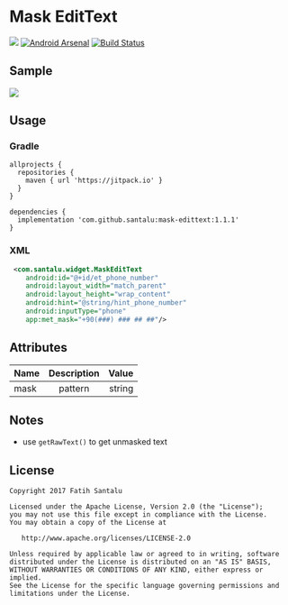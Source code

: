 # Mask EditText

[![](https://jitpack.io/v/santalu/mask-edittext.svg)](https://jitpack.io/#santalu/mask-edittext) [![Android Arsenal](https://img.shields.io/badge/Android%20Arsenal-Mask%20EditText-brightgreen.svg?style=flat)](https://android-arsenal.com/details/1/6037) [![Build Status](https://travis-ci.org/santalu/mask-edittext.svg?branch=master)](https://travis-ci.org/santalu/mask-edittext)

## Sample

<img src="https://github.com/santalu/mask-edittext/blob/master/media/sample.webp"/>

## Usage

### Gradle
```
allprojects {
  repositories {
    maven { url 'https://jitpack.io' }
  }
}
```
```
dependencies {
  implementation 'com.github.santalu:mask-edittext:1.1.1'
}
```

### XML
```xml
 <com.santalu.widget.MaskEditText
    android:id="@+id/et_phone_number"
    android:layout_width="match_parent"
    android:layout_height="wrap_content"
    android:hint="@string/hint_phone_number"
    android:inputType="phone"
    app:met_mask="+90(###) ### ## ##"/>
```

## Attributes

| Name        | Description           | Value  |
| ------------- |:-------------:| -----:|
| mask      | pattern | string |

## Notes

* use ```getRawText()``` to get unmasked text

## License
```
Copyright 2017 Fatih Santalu

Licensed under the Apache License, Version 2.0 (the "License");
you may not use this file except in compliance with the License.
You may obtain a copy of the License at

   http://www.apache.org/licenses/LICENSE-2.0

Unless required by applicable law or agreed to in writing, software
distributed under the License is distributed on an "AS IS" BASIS,
WITHOUT WARRANTIES OR CONDITIONS OF ANY KIND, either express or implied.
See the License for the specific language governing permissions and
limitations under the License.
```
